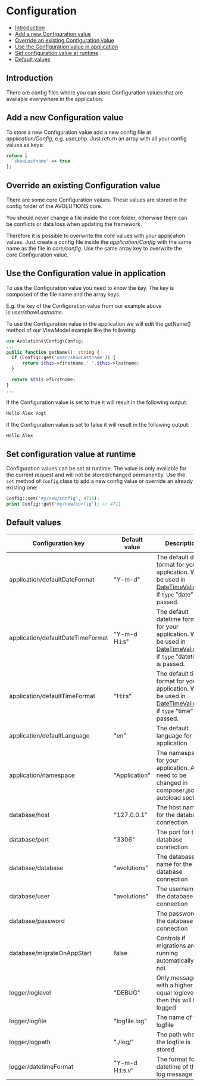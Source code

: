 # Configuration

* [Introduction](#introduction)
* [Add a new Configuration value](#add-a-new-configuration-value)
* [Override an existing Configuration value](#override-an-existing-configuration-value)
* [Use the Configuration value in application](#use-the-configuration-value-in-application)
* [Set configuration value at runtime](#set-configuration-value-at-runtime)
* [Default values](#default-values)

## Introduction
There are config files where you can store Configuration values that are available everywhere in the application.

## Add a new Configuration value

To store a new Configuration value add a new config file at *application/Config*, e.g. *user.php*.
Just return an array with all your config values as keys:
```php
return [
  'showLastname' => true
];
```

## Override an existing Configuration value

There are some core Configuration values. These values are stored in the config folder of the AVOLUTIONS core.

You should never change a file inside the core folder, otherwise there can be conflicts or data loss when updating the framework.

Therefore it is possible to overwrite the core values with your application values. Just create a config file inside the *application/Config* with the same name as the file in *core/config*.
Use the same array key to overwrite the core Configuration value.

## Use the Configuration value in application

To use the Configuration value you need to know the key. The key is composed of the file name and the array keys.

E.g. the key of the Configuration value from our example above is:*user/showLastname*.


To use the Configuration value in the application we will edit the getName() method of our ViewModel example like the following:
```php
use Avolutions\Config\Config;
...
public function getName(): string {
  if (Config::get('user/showLastname')) {
      return $this->firstname.' '.$this->lastname;
  }

  return $this->firstname;
}
...
```
If the Configuration value is set to true it will result in the following output:
```php
Hello Alex Vogt
```
If the Configuration value is set to false it will result in the following output:
```php
Hello Alex
```

## Set configuration value at runtime
Configuration values can be set at runtime. The value is only available for the current request and will not be stored/changed permanently.
Use the `set` method of `Config` class to add a new config value or override an already existing one:  
```php
Config::set('my/new/config', 4711);
print Config::get('my/new/config'); // 4711
```


## Default values

Configuration key | Default value | Description
--- | --- | ---
application/defaultDateFormat | "Y-m-d" | The default date format for your application. Will be used in [DateTimeValidator](validation.md#datetimevalidator) if `type` "date" is passed.
application/defaultDateTimeFormat | "Y-m-d H:i:s" | The default datetime format for your application. Will be used in [DateTimeValidator](validation.md#datetimevalidator) if `type` "datetime" is passed.
application/defaultTimeFormat | "H:i:s" | The default time format for your application. Will be used in [DateTimeValidator](validation.md#datetimevalidator) if `type` "time" is passed.
application/defaultLanguage | "en" | The default language for your application
application/namespace | "Application" | The namespace for your application. Also need to be changed in composer.json autoload section.
database/host | "127.0.0.1" | The host name for the database connection
database/port | "3306" | The port for the database connection
database/database | "avolutions" | The database name for the database connection
database/user | "avolutions" | The username for the database connection
database/password |  | The password for the database connection
database/migrateOnAppStart | false | Controls if migrations are running automatically or not
logger/loglevel | "DEBUG" | Only messages with a higher or equal loglevel then this will be logged
logger/logfile | "logfile.log" | The name of the logfile
logger/logpath | "./log/" | The path where the logfile is stored
logger/datetimeFormat | "Y-m-d H:i:s.v" | The format for the datetime of the log message